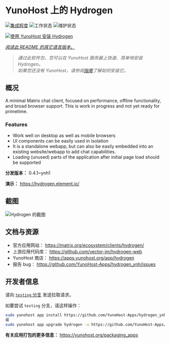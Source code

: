 <!--
注意：此 README 由 <https://github.com/YunoHost/apps/tree/master/tools/readme_generator> 自动生成
请勿手动编辑。
-->

# YunoHost 上的 Hydrogen

[![集成程度](https://dash.yunohost.org/integration/hydrogen.svg)](https://dash.yunohost.org/appci/app/hydrogen) ![工作状态](https://ci-apps.yunohost.org/ci/badges/hydrogen.status.svg) ![维护状态](https://ci-apps.yunohost.org/ci/badges/hydrogen.maintain.svg)

[![使用 YunoHost 安装 Hydrogen](https://install-app.yunohost.org/install-with-yunohost.svg)](https://install-app.yunohost.org/?app=hydrogen)

*[阅读此 README 的其它语言版本。](./ALL_README.md)*

> *通过此软件包，您可以在 YunoHost 服务器上快速、简单地安装 Hydrogen。*  
> *如果您还没有 YunoHost，请参阅[指南](https://yunohost.org/install)了解如何安装它。*

## 概况

A minimal Matrix chat client, focused on performance, offline functionality, and broad browser support. This is work in progress and not yet ready for primetime.

### Features

- Work well on desktop as well as mobile browsers
- UI components can be easily used in isolation
- It is a standalone webapp, but can also be easily embedded into an existing website/webapp to add chat capabilities.
- Loading (unused) parts of the application after initial page load should be supported


**分发版本：** 0.4.1~ynh1

**演示：** <https://hydrogen.element.io/>

## 截图

![Hydrogen 的截图](./doc/screenshots/hydrogen-large.png)

## 文档与资源

- 官方应用网站： <https://matrix.org/ecosystem/clients/hydrogen/>
- 上游应用代码库： <https://github.com/vector-im/hydrogen-web>
- YunoHost 商店： <https://apps.yunohost.org/app/hydrogen>
- 报告 bug： <https://github.com/YunoHost-Apps/hydrogen_ynh/issues>

## 开发者信息

请向 [`testing` 分支](https://github.com/YunoHost-Apps/hydrogen_ynh/tree/testing) 发送拉取请求。

如要尝试 `testing` 分支，请这样操作：

```bash
sudo yunohost app install https://github.com/YunoHost-Apps/hydrogen_ynh/tree/testing --debug
或
sudo yunohost app upgrade hydrogen -u https://github.com/YunoHost-Apps/hydrogen_ynh/tree/testing --debug
```

**有关应用打包的更多信息：** <https://yunohost.org/packaging_apps>
